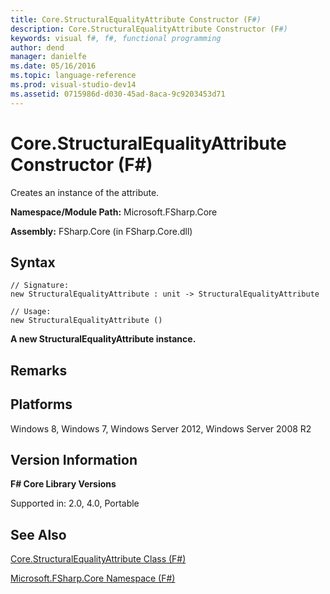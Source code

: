 ```yaml
---
title: Core.StructuralEqualityAttribute Constructor (F#)
description: Core.StructuralEqualityAttribute Constructor (F#)
keywords: visual f#, f#, functional programming
author: dend
manager: danielfe
ms.date: 05/16/2016
ms.topic: language-reference
ms.prod: visual-studio-dev14
ms.assetid: 0715986d-d030-45ad-8aca-9c9203453d71 
---
```


# Core.StructuralEqualityAttribute Constructor (F#)

Creates an instance of the attribute.

**Namespace/Module Path:** Microsoft.FSharp.Core

**Assembly:** FSharp.Core (in FSharp.Core.dll)


## Syntax

```
// Signature:
new StructuralEqualityAttribute : unit -> StructuralEqualityAttribute

// Usage:
new StructuralEqualityAttribute ()
```

**A new StructuralEqualityAttribute instance.**
## Remarks

## Platforms
Windows 8, Windows 7, Windows Server 2012, Windows Server 2008 R2


## Version Information
**F# Core Library Versions**

Supported in: 2.0, 4.0, Portable




## See Also
[Core.StructuralEqualityAttribute Class &#40;F&#35;&#41;](Core.StructuralEqualityAttribute-Class-%5BFSharp%5D.md)

[Microsoft.FSharp.Core Namespace &#40;F&#35;&#41;](Microsoft.FSharp.Core-Namespace-%5BFSharp%5D.md)

